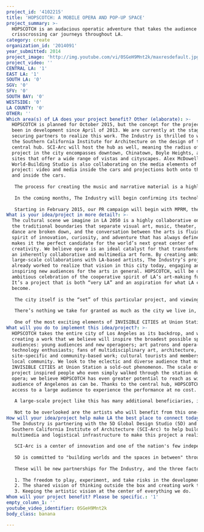 ```yaml
---
project_id: '4102215'
title: 'HOPSCOTCH: A MOBILE OPERA AND POP-UP SPACE'
project_summary: >-
  HOPSCOTCH is an audacious operatic adventure that takes the audience on
  crisscrossing car journeys throughout LA.
category: create
organization_id: '2014091'
year_submitted: 2014
project_image: 'http://img.youtube.com/vi/0SGeH9Mnt2k/maxresdefault.jpg'
project_video: ''
CENTRAL LA: '1'
EAST LA: '1'
SOUTH LA: '0'
SGV: '0'
SFV: '0'
SOUTH BAY: '0'
WESTSIDE: '0'
LA COUNTY: '0'
OTHER: ''
Which area(s) of LA does your project benefit? Other (elaborate): >-
  HOPSCOTCH is planned for October 2015, but the concept for the project has
  been in development since April of 2013. We are currently at the stage of
  securing partners to realize this work. The Industry is thrilled to work with
  the Southern California Institute for Architecture on the design of the
  central hub. SCI-Arc will host the hub as well, meaning the radius of the
  project in the city encompasses downtown, Chinatown, Boyle Heights, and other
  sites that offer a wide range of vistas and cityscapes. Alex McDowell’s 5D
  World-Building Studio is also collaborating on the media elements of the
  project: video and media inside the cars and projections both onto the street
  and inside the cars. 
   
   The process for creating the music and narrative material is a highly unusual experiment in collaborative creation that speaks to The Industry’s passion for new ways of telling stories. The work is being developed with five of LA’s most innovative composers: Andrew Norman, Andrew McIntosh, Veronika Krausas, Ellen Reid, and David Rosenboom. Each composer is working with director Yuval Sharon and a writer to create highly individual pieces that will create one master narrative. Creative partners are given freedom to devise experiences with driving in mind, but part of each piece must be able to fit inside a limousine - one singer and one instrumentalist, perhaps; one live singer and one video of a singer playing on the limousine's television; two instrumentalists in the main cabin and the singer in the passenger seat; and endlessly on. This will create an unusually intimate experience for each audience member, and a different experience in each car. The timeline for creating the work goes through April of 2015. 
   
   In the coming months, The Industry will begin confirming its technology partners for the project—and of course a limousine partner! Sharon is also mapping out the geographic regions of the piece based on SCI-Arc as the hub. In the fall, we will secure the production team, and in February 2015 we will cast the singers, instrumentalists, actors, and dancers.
   
   Starting in February 2015, our PR campaign will begin with MPRM, the firm who successfully secured prominent international press for INVISIBLE CITIES. Also, during INVISIBLE CITIES, The Industry partnered with KCET-TV’s ARTBOUND to document the project in an Emmy award-winning hour-long documentary. The Industry plans to develop a similar partnership for HOPSCOTCH.
What is your idea/project in more detail?: >-
  The cultural scene we imagine in LA 2050 is a highly collaborative one, where
  the traditional boundaries that separate visual art, music, theater, film, and
  dance are broken down, and the conversation between the arts is fluid. The
  spirit of innovation, curiosity, and adventure that has always defined LA
  makes it the perfect candidate for the world’s next great center of
  creativity. We believe opera is an ideal catalyst for that transformation, as
  an inherently collaborative and multimedia art form. By creating ambitious
  large-scale collaborations with LA-based artists, The Industry’s projects have
  already worked to realize that vision in this city today, engaging and
  inspiring new audiences for the arts in general. HOPSCOTCH, will be our most
  ambitious celebration of the cooperative spirit of LA’s art-making future.
  It’s a project that is both “very LA” and an aspiration for what LA can still
  become.
   
   The city itself is the “set” of this particular project, and viewing the city with fresh eyes is a central theme of HOPSCOTCH. This project began with a central aspect of LA life: driving. Cars have defined life in LA—for better and for worse. Using driving to create a communal experience that transcends isolated cars will offer audiences a new vision of what is possible in our city.
   
   There’s nothing we take for granted as much as the city we live in, the evolving backdrops of our everyday lives. But the environment around us should be a constant source of the unexpected, full of surprise, inspiration, provocation. With HOPSCOTCH, we ask the audience to notice our streets in a vivid new way, seeking to transform our everyday view of the city. We hope to inspire Angelenos to fully embrace the entire city as a canvas for creative placemaking. 
   
   One of the most exciting elements of INVISIBLE CITIES at Union Station was the unpredictable collision of artists with everyday life, as singers mingled imperceptibly with the daily activity of the train station. In this way, art directly enriches our sense of the everyday life of our city; it is open to everybody and changes our perspective on our city. With HOPSCOTCH, we take that idea directly out into the streets, as the performance surrounding each vehicle will offer Angelenos an unexpected engagement with artists typically locked away in the opera house. The free central hub we are imagining invites people from diverse walks of life to experience a birds’ eye view of LA, geographically and artistically.
What will you do to implement this idea/project?: >-
  HOPSCOTCH takes the entire city of Los Angeles as its backdrop, and we are
  creating a work that we believe will inspire the broadest possible spectrum of
  audiences: young audiences and new operagoers; art patrons and opera-lovers;
  technology enthusiasts; fans of multidisciplinary art, architecture,
  site-specific and community-based work; cultural tourists and members of the
  local community. We look to the eclectic and diverse audience that made
  INVISIBLE CITIES at Union Station a sold-out phenomenon. The scale of the
  project inspired people who even simply walked through the station during the
  opera; we believe HOPSCOTCH has even greater potential to reach as wide an
  audience of Angelenos as can be. Thanks to the central hub, HOPSCOTCH allows
  access to a large audience to experience the performance at no cost.
   
   A large-scale project like this has many additional beneficiaries, including corporate partners, sponsors, local businesses, and Los Angeles' Arts & Cultural establishment. SCI-Arc students will also benefit from this highly unusual real-world application of thoughts on temporary architecture and performance spaces. 
   
   Not to be overlooked are the artists who will benefit from this one-of-a-kind experience. The Industry has already helped launch artistic careers—composer Christopher Cerrone received a Pulitzer Prize and several commissions after INVISIBLE CITIES; tenor Timur Bekbusonov was discovered by his new international representative through his performance in CRESCENT CITY; composer Ellen Reid is receiving a high-profile workshop of an opera in New York that The Industry developed. The many singers, composers, dancers, and actors who will be given an opportunity through HOPSCOTCH will continue to make a significant impact on the cultural life of Los Angeles and beyond.
How will your idea/project help make LA the best place to connect today? In LA2050?: >-
  The Industry is partnering with the 5D Global Design Studio (5D) and the
  Southern California Institute of Architecture (SCI-Arc) to help build the
  multimedia and logistical infrastructure to make this project a reality.
   
   SCI-Arc is a center of innovation and one of the nation's few independent architecture schools, dedicated to educating architects who will imagine and shape the future. An integral part of the emerging cultural hub of a city with a tradition of architectural experimentation, the school is devoted to finding radically new responses to the real needs and aspirations of today's world. SCI-Arc will be instrumental in helping The Industry develop and maintain its central hub for HOPSCOTCH in Downtown LA.
   
   5D is committed to "building worlds and the spaces in between" through interactive media and technology. Under the leadership of Creative Director Alex McDowell, set designer for Tod Machover's robot opera DEATH AND THE POWERS, 5D's interest in augmented reality situations make a natural fit for this project. 5D's role in the project will be to work in tandem with The Industry to imagine the most impactful and innovative ways to use technology as a storytelling tool, incorporated into both the sound and vision of HOPSCOTCH.
   
   These will be new partnerships for The Industry, and the three factors that will be critical to the success of this collaboration are:
   
   1. The freedom to play, experiment, and take risks in the development of the work.
   2. The shared vision of thinking outside the box and creating work that is of the highest quality possible.
   3. Keeping the artistic vision at the center of everything we do.
Whom will your project benefit? Please be specific.: '1'
empty_column_1: ''
youtube_video_identifier: 0SGeH9Mnt2k
body_class: banana

---
```

